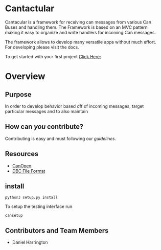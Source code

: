 # Cantactular

Cantacular is a framework for receiving can messages from various Can Buses and handling them. The Framework is based on an MVC pattern making it easy
to organize and write handlers for incoming  Can messages.

The framework allows to develop many versatile apps without much effort. For developing please visit the docs.

To get started with your first project [Click Here:](https://aceofwings.github.io/Cantactular/index.html)

# Overview  


## Purpose
In order to develop behavior based off of incoming messages, target particular messages and to also maintain
## How can *you* contribute?
Contributing is easy and must following our *guidelines*.

## Resources
* [CanOpen](https://en.wikipedia.org/wiki/CANopen)
* [DBC File Format](https://wiki.rit.edu/pages/viewpage.action?spaceKey=EVT&title=CAN+Database)

## install
```
python3 setup.py install
```
To setup the testing interface run
```
cansetup
```

## Contributors and Team Members  

* Daniel Harrington
